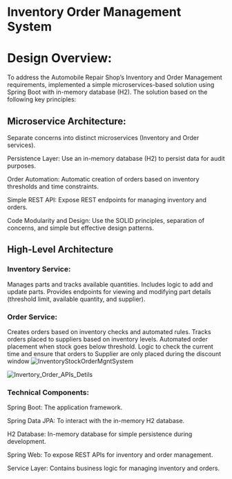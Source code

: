 # Inventory Order Management System

# Design Overview:

To address the Automobile Repair Shop’s Inventory and Order Management requirements, implemented a simple microservices-based solution using Spring Boot with in-memory database (H2). 
The solution based on the following key principles:

## Microservice Architecture:

Separate concerns into distinct microservices (Inventory and Order services).

Persistence Layer: Use an in-memory database (H2) to persist data for audit purposes.

Order Automation: Automatic creation of orders based on inventory thresholds and time constraints.

Simple REST API: Expose REST endpoints for managing inventory and orders.

Code Modularity and Design: Use the SOLID principles, separation of concerns, and simple but effective design patterns.

## High-Level Architecture

### Inventory Service:

Manages parts and tracks available quantities.
Includes logic to add and update parts.
Provides endpoints for viewing and modifying part details (threshold limit, available quantity, and supplier).

### Order Service:

Creates orders based on inventory checks and automated rules.
Tracks orders placed to suppliers based on inventory levels.
Automated order placement when stock goes below threshold.
Logic to check the current time and ensure that orders to Supplier are only placed during the discount window
![InventoryStockOrderMgntSystem](https://github.com/user-attachments/assets/77d6d320-1225-4ff3-8418-8f120b4e3dd5)

![Invertory_Order_APIs_Detils](https://github.com/user-attachments/assets/7b3b669d-dcd6-4262-81f5-303e9d7d226e)

### Technical Components:

Spring Boot: The application framework.

Spring Data JPA: To interact with the in-memory H2 database.

H2 Database: In-memory database for simple persistence during development.

Spring Web: To expose REST APIs for inventory and order management.

Service Layer: Contains business logic for managing inventory and orders.


